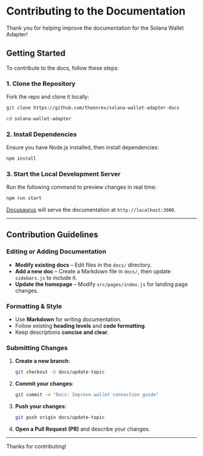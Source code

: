 
# Contributing to the Documentation

Thank you for helping improve the documentation for the Solana Wallet Adapter! 

## Getting Started

To contribute to the docs, follow these steps:

### 1. Clone the Repository
Fork the repo and clone it locally:  
```sh
git clone https://github.com/theonrex/solana-wallet-adapter-docs
```

```sh
cd solana-wallet-adapter
```

### 2. Install Dependencies
Ensure you have Node.js installed, then install dependencies:  
```sh
npm install
```

### 3. Start the Local Development Server
Run the following command to preview changes in real time:  
```sh
npm run start
```
[Docusaurus](https://docusaurus.io/docs) will serve the documentation at `http://localhost:3000`.

---

## Contribution Guidelines

### Editing or Adding Documentation
- **Modify existing docs** – Edit files in the `docs/` directory.
- **Add a new doc** – Create a Markdown file in `docs/`, then update `sidebars.js` to include it.
- **Update the homepage** – Modify `src/pages/index.js` for landing page changes.

### Formatting & Style
- Use **Markdown** for writing documentation.
- Follow existing **heading levels** and **code formatting**.
- Keep descriptions **concise and clear**.

### Submitting Changes
1. **Create a new branch**:
   ```sh
   git checkout -b docs/update-topic
   ```
2. **Commit your changes**:
   ```sh
   git commit -m "Docs: Improve wallet connection guide"
   ```
3. **Push your changes**:
   ```sh
   git push origin docs/update-topic
   ```
4. **Open a Pull Request (PR)** and describe your changes.

---



Thanks for contributing! 
